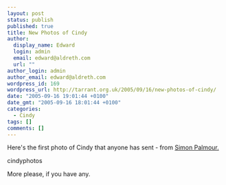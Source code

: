 ```yaml
---
layout: post
status: publish
published: true
title: New Photos of Cindy
author:
  display_name: Edward
  login: admin
  email: edward@aldreth.com
  url: ""
author_login: admin
author_email: edward@aldreth.com
wordpress_id: 169
wordpress_url: http://tarrant.org.uk/2005/09/16/new-photos-of-cindy/
date: "2005-09-16 19:01:44 +0100"
date_gmt: "2005-09-16 18:01:44 +0100"
categories:
  - Cindy
tags: []
comments: []
---
```


Here\'s the first photo of Cindy that anyone has sent - from [Simon
Palmour.][1]

<wpg2>cindyphotos</wpg2>

More please, if you have any.



[1]: https://palmour.blogspot.com
